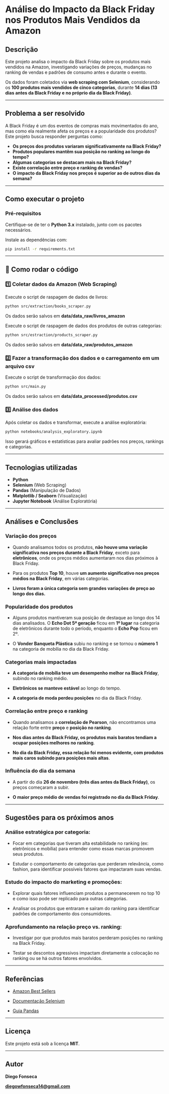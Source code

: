 # Análise do Impacto da Black Friday nos Produtos Mais Vendidos da Amazon 

## Descrição  
Este projeto analisa o impacto da Black Friday sobre os produtos mais vendidos na Amazon, investigando variações de preços, mudanças no ranking de vendas e padrões de consumo antes e durante o evento.  

Os dados foram coletados via **web scraping com Selenium**, considerando os **100 produtos mais vendidos de cinco categorias**, durante **14 dias (13 dias antes da Black Friday e no próprio dia da Black Friday)**.  

---

## Problema a ser resolvido  
A Black Friday é um dos eventos de compras mais movimentados do ano, mas como ela realmente afeta os preços e a popularidade dos produtos? Este projeto busca responder perguntas como:  


- **Os preços dos produtos variaram significativamente na Black Friday?**
- **Produtos populares mantêm sua posição no ranking ao longo do tempo?**
- **Algumas categorias se destacam mais na Black Friday?**
- **Existe correlação entre preço e ranking de vendas?**
- **O impacto da Black Friday nos preços é superior ao de outros dias da semana?**

---



## Como executar o projeto 

### **Pré-requisitos**  
Certifique-se de ter o **Python 3.x** instalado, junto com os pacotes necessários.  

Instale as dependências com:  

```bash
pip install -r requirements.txt
```

---

## 🏁 Como rodar o código

### 1️⃣ Coletar dados da Amazon (Web Scraping)
Execute o script de raspagem de dados de livros:

```bash
python src/extraction/books_scraper.py
```

Os dados serão salvos em  **data/data_raw/livros_amazon**

Execute o script de raspagem de dados dos produtos de outras categorias:

```bash
python src/estraction/products_scraper.py
```

Os dados serão salvos em  **data/data_raw/produtos_amazon**


### 2️⃣ Fazer a transformação dos dados e o carregamento em um arquivo csv
Execute o script de transformação dos dados:

```bash
python src/main.py
```

Os dados serão salvos em  **data/data_processed/produtos.csv**


### 3️⃣ Análise dos dados
Após coletar os dados e transformar, execute a análise exploratória:

```bash
python notebooks/analysis_exploratory.ipynb
```

Isso gerará gráficos e estatísticas para avaliar padrões nos preços, rankings e categorias.

---

## Tecnologias utilizadas

- **Python**
- **Selenium** (Web Scraping)
- **Pandas** (Manipulação de Dados)
- **Matplotlib / Seaborn** (Visualização)
- **Jupyter Notebook** (Análise Exploratória)

---

## Análises e Conclusões

### Variação dos preços

- Quando analisamos todos os produtos, **não houve uma variação significativa nos preços durante a Black Friday**, exceto para **eletrônicos**, onde os preços médios aumentaram nos dias próximos à Black Friday.

- Para os produtos **Top 10**, houve **um aumento significativo nos preços médios na Black Friday**, em várias categorias.

- **Livros foram a única categoria sem grandes variações de preço ao longo dos dias.**


### Popularidade dos produtos

- Alguns produtos mantiveram sua posição de destaque ao longo dos 14 dias analisados. O **Echo Dot 5ª geração** ficou em **1º lugar** na categoria de eletrônicos durante todo o período, enquanto o **Echo Pop** ficou em 2º.

- O **Vonder Banqueta Plástica** subiu no ranking e se tornou o **número 1** na categoria de mobília no dia da Black Friday.


### Categorias mais impactadas

- **A categoria de mobília teve um desempenho melhor na Black Friday**, subindo no ranking médio.

- **Eletrônicos se manteve estável** ao longo do tempo.

- **A categoria de moda perdeu posições** no dia da Black Friday.


### Correlação entre preço e ranking

- Quando analisamos a **correlação de Pearson**, não encontramos uma relação forte entre **preço** e **posição no ranking**.

- **Nos dias antes da Black Friday, os produtos mais baratos tendiam a ocupar posições melhores no ranking**.

- **No dia da Black Friday, essa relação foi menos evidente, com produtos mais caros subindo para posições mais altas**.


### Influência do dia da semana

- A partir do dia **26 de novembro (três dias antes da Black Friday)**, os preços começaram a subir.

- **O maior preço médio de vendas foi registrado no dia da Black Friday**.

---

## Sugestões para os próximos anos

### Análise estratégica por categoria:
- Focar em categorias que tiveram alta estabilidade no ranking (ex: eletrônicos e mobília) para entender como essas marcas promovem seus produtos.

- Estudar o comportamento de categorias que perderam relevância, como fashion, para identificar possíveis fatores que impactaram suas vendas.

### Estudo do impacto do marketing e promoções:
- Explorar quais fatores influenciam produtos a permanecerem no top 10 e como isso pode ser replicado para outras categorias.

- Analisar os produtos que entraram e saíram do ranking para identificar padrões de comportamento dos consumidores.

### Aprofundamento na relação preço vs. ranking:
- Investigar por que produtos mais baratos perderam posições no ranking na Black Friday.

- Testar se descontos agressivos impactam diretamente a colocação no ranking ou se há outros fatores envolvidos.

---

## Referências

- [Amazon Best Sellers](https://www.amazon.com.br/gp/bestsellers/?ref_=nav_cs_bestsellers)

- [Documentação Selenium](https://selenium-python.readthedocs.io/)

- [Guia Pandas](https://pandas.pydata.org/docs/)

---

## Licença

Este projeto está sob a licença **MIT**.

---

## Autor

 **Diego Fonseca**

 **diegowfonseca14@gmail.com**